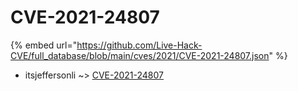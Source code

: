 # CVE-2021-24807
{% embed url="https://github.com/Live-Hack-CVE/full_database/blob/main/cves/2021/CVE-2021-24807.json" %}

* itsjeffersonli ~> [CVE-2021-24807](https://www.alice-snow.ru/2021/database/cve-2021-24807/cve-2021-24807-itsjeffersonli)